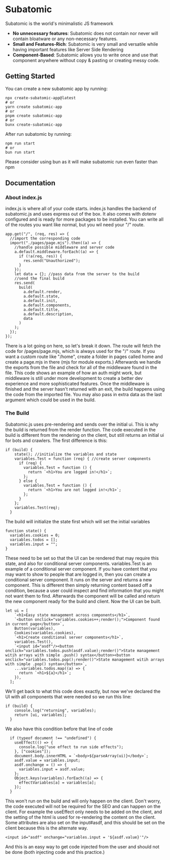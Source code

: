 # Subatomic 

Subatomic is the world's minimalistic JS framework

 - **No unnecessary features**: Subatomic does not contain nor never will contain bloatware or any non-necessary features. 
 -  **Small and Features-Rich**: Subatomic is very small and versatile while having important features like Server Side Rendering
 - **Component-Based**:  Subatomic allows you to write once and use that component anywhere without copy & pasting or creating messy code.

## Getting Started

You can create a new subatomic app by running:

    npx create-subatomic-app@latest
    # or
    yarn create subatomic-app
    # or
    pnpm create subatomic-app
    # or
    bunx create-subatomic-app

After run subatomic by running:

    npm run start
    # or
    bun run start
Please consider using bun as it will make subatomic run even faster than npm

## Documentation

### About index.js

index.js is where all of your code starts. index.js handles the backend of subatomic.js and uses express out of the box. It also comes with dotenv configured and is ready for more packages to be installed. You can write all of the routes you want like normal, but you wil need your "/" route.

```
app.get("/", (req, res) => {
  //import the corresponding code
  import("./pages/page.mjs").then((a) => {
    //handle possible middleware and server code
    a.default.middleware.forEach((a) => {
      if (!a(req, res)) {
        res.send("Unauthorized");
      }
    });
    let data = {}; //pass data from the server to the build
    //send the final build
    res.send(
      build(
        a.default.render,
        a.default.state,
        a.default.init,
        a.default.components,
        a.default.title,
        a.default.description,
        data
      )
    );
  });
});
```
There is a lot going on here, so let's break it down.
The route will fetch the code for /pages/page.mjs, which is always used for the "/" route. If you want a custom route like "/home", create a folder in pages called home and create a page.mjs in there (mjs for module exports.) Afterwards we handle the exports from the file and check for all of the middleware found in the file. This code shows an example of how an auth might work, but middleware is still under more development to create a better dev experience and more sophisticated features. Once the middleware is finished and the server hasn't returned with an exit, the build happens using the code from the imported file. You may also pass in extra data as the last argument which could be used in the build.

### The Build

Subatomic.js uses pre-rendering and sends over the initial ui. This is why the build is returned from the render function. The code executed in the build is different from the rendering on the client, but still returns an initial ui for bots and crawlers. The first difference is this: 

```
if (build) {
    state(); //initialize the variables and state
    variables.Test = function (req) { //create server components
      if (req) {
        variables.Test = function () {
          return `<h1>You are logged in!</h1>`;
        };
      } else {
        variables.Test = function () {
          return `<h1>You are not logged in!</h1>`;
        };
      }
    };
    variables.Test(req);
  }
```

The build will initialize the state first which will set the initial variables

```
function state() {
  variables.cookies = 0;
  variables.todos = [];
  variables.input = "";
}
```
These need to be set so that the UI can be rendered that may require this state, and also for conditional server components. variables.Test is an example of a conditional server component. If you have content that you may want to show to people that are logged in, then you can create a conditional server component. It runs on the server and returns a new component. This is different then simply returning content based off a condition, because a user could inspect and find information that you might not want them to find. Afterwards the component will be called and return the new component ready for the build and client. Now the UI can be built.

```
let ui = [
    `<h1>Easy state management across components</h1>`,
    `<button onclick="variables.cookies++;render();">Component found in current page</button>`,
    Button(variables),
    Cookies(variables.cookies),
    `<h1>Create conditional server components</h1>`,
    variables.Test(),
    `<input id="asdf"/><button onclick="variables.todos.push(asdf.value);render()">State management witih arrays with simple .push() syntax</button><button onclick="variables.todos.pop();render()">State management witih arrays with simple .pop() syntax</button>`,
    ...variables.todos.map((a) => {
      return `<h1>${a}</h1>`;
    }),
  ];
```
We'll get back to what this code does exactly, but now we've declared the UI with all components that were needed so we run this line:

```
if (build) {
    console.log("returning", variables);
    return [ui, variables];
  }
```
We also have this condition before that line of code

```
  if (typeof document !== "undefined") {
    useEffect(() => {
      console.log("use effect to run side effects");
    }, ["cookies"]);
    document.body.innerHTML = `<body>${parseArray(ui)}</body>`;
    asdf.value = variables.input;
    asdf.onchange = () => {
      variables.input = asdf.value;
    };
    Object.keys(variables).forEach((a) => {
      effectVariables[a] = variables[a];
    });
  }
```
This won't run on the build and will only happen on the client. Don't worry, the code executed will not be required for the SEO and can happen on the client. For example the useEffect only needs to be added on the client, and the setting of the html is used for re-rendering the content on the client. Some attributes are also set on the input#asdf, and this should be set on the client because this is the alternate way.
```
<input id="asdf" onchange="variables.input = '${asdf.value}'"/>
```
And this is an easy way to get code injected from the user and should not be done (both injecting code and this practice.)

